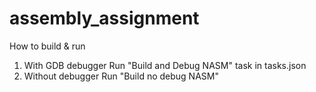 # assembly_assignment

How to build & run

1. With GDB debugger
   Run "Build and Debug NASM" task in tasks.json
3. Without debugger
   Run "Build no debug NASM" 
